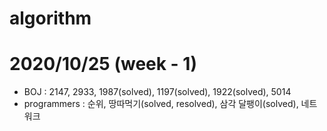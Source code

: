 # algorithm
# 2020/10/25 (week - 1)
  - BOJ : 2147, 2933, 1987(solved), 1197(solved), 1922(solved), 5014
  - programmers : 순위, 땅따먹기(solved, resolved), 삼각 달팽이(solved), 네트워크
